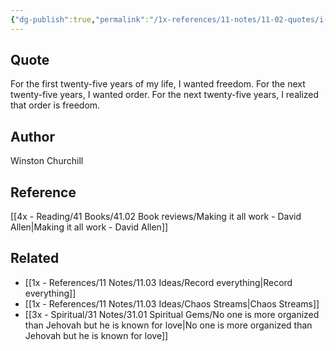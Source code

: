 ```yaml
---
{"dg-publish":true,"permalink":"/1x-references/11-notes/11-02-quotes/i-wanted-freedom-then-i-wanted-order-then-i-realized-order-is-freedom-winston-churchill/","title":"I wanted freedom, then I wanted order. Then I realized order is freedom - Winston Churchill","created":"2023-10-22T22:24:34.000+03:00","updated":"2024-02-14T20:18:42.965+03:00"}
---
```



## Quote
For the first twenty-five years of my life, I wanted freedom. For the
next twenty-five years, I wanted order. For the next twenty-five years,
I realized that order is freedom.
## Author
Winston Churchill

## Reference
[[4x - Reading/41 Books/41.02 Book reviews/Making it all work - David Allen\|Making it all work - David Allen]]

## Related
- [[1x - References/11 Notes/11.03 Ideas/Record everything\|Record everything]]
- [[1x - References/11 Notes/11.03 Ideas/Chaos Streams\|Chaos Streams]]
- [[3x - Spiritual/31 Notes/31.01 Spiritual Gems/No one is more organized than Jehovah but he is known for love\|No one is more organized than Jehovah but he is known for love]]